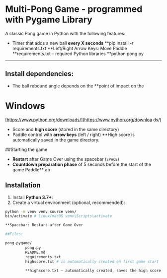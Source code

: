 
# Multi-Pong Game - programmed with Pygame Library

A classic Pong game in Python with the following features:
   
   - Timer that adds a new ball **every X seconds**
   **pip install -r requirements.txt
   **Left/Right Arrow Keys: Move Paddle
   **requirements.txt – required Python libraries
   **python pong.py
---

## Install dependencies:

   - The ball rebound angle depends on the **point of impact on the
   # Windows
   [https://www.python.org/downloads/](https://www.python.org/downloa ds/)
   - Score and **high score** (stored in the same directory)
   - Paddle control with **arrow keys** (left / right)
   **High score is automatically saved in the game directory.

##Starting the game

   - **Restart** after Game Over using the spacebar (`SPACE`)
   - **Countdown preparation phase** of 5 seconds before the start of the    game
   Paddle** ab

## Installation

   1. Install **Python 3.7+**:
   2. Create a virtual environment (optional, recommended):

   ```bash
   python -m venv venv source venv/
   bin/activate # Linux/macOS venv\Scripts\activate

**Spacebar: Restart after Game Over

##Files:

pong-pygame/ 
            pong.py 
            README.md 
            requirements.txt 
            highscore.txt # is automatically created on first game start
       
            **highscore.txt – automatically created, saves the high score

